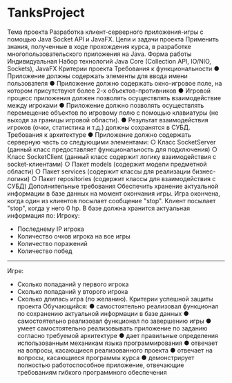 # TanksProject
Тема проекта
Разработка клиент-серверного приложения-игры с помощью Java Socket API и JavaFX.
Цели и задачи проекта
Применить знания, полученные в ходе прохождения курса, в разработке
многопользовательского приложения на Java.
Форма работы
Индивидуальная
Набор технологий
Java Core (Collection API, IO/NIO, Sockets), JavaFX
Критерии проекта
Требования к функциональности
● Приложение должны содержать элементы для ввода имени пользователя
● Приложение должно содержать окно-игровое поле, на котором присутствуют
более 2-х объектов-противников
● Игровой процесс приложения должен позволять осуществлять взаимодействие
между игроками
● Приложение должно позволять осуществлять перемещение объектов по
игровому полю с помощью клавиатуры (не выходя за границы игровой области).
● Результат взаимодействия игроков (очки, статистика и т.д.) должны сохранятся в
СУБД.
Требования к архитектуре
● Приложение должно содержать серверную часть со следующими элементами:
○ Класс SocketServer (данный класс предоставляет функциональность
для подключения)
○ Класс SocketClient (данный класс содержит логику взаимодействия с
socket-клиентами)
○ Пакет models (содержит модели предметной области)
○ Пакет services (содержит классы для реализации бизнес-логики)
○ Пакет repositories (содержит классы для взаимодействия с СУБД)
Дополнительные требования
Обеспечить хранение актуальной информации в базе данных на
момент окончания игры.
Игра окончена, когда один из клиентов посылает сообщение
"stop".
Клиент посылает "stop", когда у него 0 hp.
В базе должна хранится актуальная информация по:
Игроку:
- Последнему IP игрока
- Количество очков игрока на все игры
- Количество поражений
- Количество побед
------
Игре:
- Сколько попаданий у первого игрока
- Сколько попаданий у второго игрока
- Сколько длилась игра (по желанию).
Критерии успешной защиты проекта
Обучающийся:
● самостоятельно реализовал функционал по сохранению актуальной
информации в базе данных
● самостоятельно реализовал функционал по завершению игры
● умеет самостоятельно реализовывать приложение по заданию согласно
требуемой архитектуре
● дает правильные определения использованным механикам языка
программирования
● отвечает на вопросы, касающиеся реализованного проекта
● отвечает на вопросы, касающиеся программы курса
● демонстрирует полностью работоспособное приложение, отвечающие
требованиям гибкого программного обеспечения
